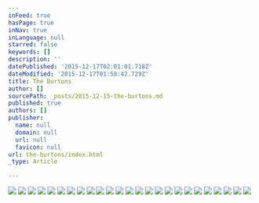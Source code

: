 ```yaml
---
inFeed: true
hasPage: true
inNav: true
inLanguage: null
starred: false
keywords: []
description: ''
datePublished: '2015-12-17T02:01:01.718Z'
dateModified: '2015-12-17T01:58:42.729Z'
title: The Burtons
author: []
sourcePath: _posts/2015-12-15-the-burtons.md
published: true
authors: []
publisher:
  name: null
  domain: null
  url: null
  favicon: null
url: the-burtons/index.html
_type: Article

---
```

![](https://s3-us-west-2.amazonaws.com/the-grid-img/p/2c3c8dcd1d41f3885247c86c3210bf96c5cae53a.jpg)
![](https://s3-us-west-2.amazonaws.com/the-grid-img/p/b8e1430e825c135464f3bc3457bb16c267a19256.jpg)
![](https://s3-us-west-2.amazonaws.com/the-grid-img/p/c41d2b9bce2495b0481a7a842cdf572ea7505523.jpg)
![](https://s3-us-west-2.amazonaws.com/the-grid-img/p/67f54b5633f834cdbcae47abda850a23f8f7d245.jpg)
![](https://s3-us-west-2.amazonaws.com/the-grid-img/p/bae8675ac2e0cd69fdb28ab9b10757df0d1dca88.jpg)
![](https://s3-us-west-2.amazonaws.com/the-grid-img/p/95723384de0fdb65e4d2ad8e1466aec97bb03ba7.jpg)
![](https://s3-us-west-2.amazonaws.com/the-grid-img/p/6641d23c3927c4cb667c93f1f433ffcbe41e7faf.jpg)
![](https://s3-us-west-2.amazonaws.com/the-grid-img/p/5357a09e0747f5a6d19236d574834ede5460404e.jpg)
![](https://s3-us-west-2.amazonaws.com/the-grid-img/p/388013e574f2ff59609ab4aa712a8c9ea923d4da.jpg)
![](https://s3-us-west-2.amazonaws.com/the-grid-img/p/557b7d3407874cffa377c7ba189bd5167b69ccb8.jpg)
![](https://s3-us-west-2.amazonaws.com/the-grid-img/p/28c6538f6eae7d9270b3b583748b6ad1278cc78b.jpg)
![](https://s3-us-west-2.amazonaws.com/the-grid-img/p/288bfd1af502f8a257c09378090c842812f3effb.jpg)
![](https://s3-us-west-2.amazonaws.com/the-grid-img/p/9fa0370bafe2ebf41092e78b30f59b490da6a94a.jpg)
![](https://s3-us-west-2.amazonaws.com/the-grid-img/p/d512bcd860431a331154e87b29994197fe1ac4e8.jpg)
![](https://s3-us-west-2.amazonaws.com/the-grid-img/p/a94644ca0ea869a120bc252c92c843f1eb24491e.jpg)
![](https://s3-us-west-2.amazonaws.com/the-grid-img/p/d1a15b491d7836c8d44d89d7455ec002f8e50924.jpg)
![](https://s3-us-west-2.amazonaws.com/the-grid-img/p/3690d141d6688dba1cc36df1e8d74a599e0f871b.jpg)
![](https://s3-us-west-2.amazonaws.com/the-grid-img/p/4cc69526d3aa811aadf59f311aff13501c8a1415.jpg)
![](https://s3-us-west-2.amazonaws.com/the-grid-img/p/44912f0f407ae3f7339a891983efe8878b77cba9.jpg)
![](https://s3-us-west-2.amazonaws.com/the-grid-img/p/58106f66535f806ab8b657f3bbd495a48d2a3d05.jpg)
![](https://s3-us-west-2.amazonaws.com/the-grid-img/p/26f2f6a392bc9744684a916ca0fa2dee9a4bfd45.jpg)
![](https://s3-us-west-2.amazonaws.com/the-grid-img/p/0983998533f0f2f1514744d5894e4b46117d53a5.jpg)
![](https://s3-us-west-2.amazonaws.com/the-grid-img/p/ff1b4779e6bfae535c49f283dab476949a839cb7.jpg)
![](https://s3-us-west-2.amazonaws.com/the-grid-img/p/5c6407e4a681176ce5b93cddfa162ee02493d6e7.jpg)
![](https://s3-us-west-2.amazonaws.com/the-grid-img/p/f165221dcb07651a150e0a866d4a204ca4704a1e.jpg)